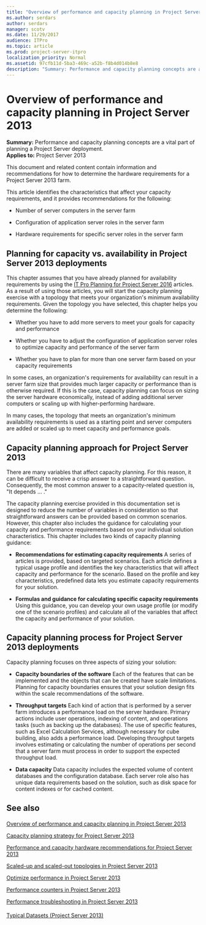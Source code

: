 ```yaml
---
title: "Overview of performance and capacity planning in Project Server 2013"
ms.author: serdars
author: serdars
manager: scotv
ms.date: 11/29/2017
audience: ITPro
ms.topic: article
ms.prod: project-server-itpro
localization_priority: Normal
ms.assetid: 97cfb11d-5ba3-469c-a52b-f8b4d014b8e8
description: "Summary: Performance and capacity planning concepts are a vital part of planning a Project Server deployment."
---
```


# Overview of performance and capacity planning in Project Server 2013
 
 **Summary:** Performance and capacity planning concepts are a vital part of planning a Project Server deployment.<br/>
**Applies to:** Project Server 2013
  
This document and related content contain information and recommendations for how to determine the hardware requirements for a Project Server 2013 farm.
  
This article identifies the characteristics that affect your capacity requirements, and it provides recommendations for the following:
  
- Number of server computers in the server farm
    
- Configuration of application server roles in the server farm
    
- Hardware requirements for specific server roles in the server farm
    
## Planning for capacity vs. availability in Project Server 2013 deployments

This chapter assumes that you have already planned for availability requirements by using the [IT Pro Planning for Project Server 2016](it-pro-planning-for-project-server-2016.md) articles. As a result of using those articles, you will start the capacity planning exercise with a topology that meets your organization's minimum availability requirements. Given the topology you have selected, this chapter helps you determine the following:
  
- Whether you have to add more servers to meet your goals for capacity and performance
    
- Whether you have to adjust the configuration of application server roles to optimize capacity and performance of the server farm
    
- Whether you have to plan for more than one server farm based on your capacity requirements
    
In some cases, an organization's requirements for availability can result in a server farm size that provides much larger capacity or performance than is otherwise required. If this is the case, capacity planning can focus on sizing the server hardware economically, instead of adding additional server computers or scaling up with higher-performing hardware.
  
In many cases, the topology that meets an organization's minimum availability requirements is used as a starting point and server computers are added or scaled up to meet capacity and performance goals.
  
## Capacity planning approach for Project Server 2013

There are many variables that affect capacity planning. For this reason, it can be difficult to receive a crisp answer to a straightforward question. Consequently, the most common answer to a capacity-related question is, "It depends … ." 
  
The capacity planning exercise provided in this documentation set is designed to reduce the number of variables in consideration so that straightforward answers can be provided based on common scenarios. However, this chapter also includes the guidance for calculating your capacity and performance requirements based on your individual solution characteristics. This chapter includes two kinds of capacity planning guidance:
  
- **Recommendations for estimating capacity requirements** A series of articles is provided, based on targeted scenarios. Each article defines a typical usage profile and identifies the key characteristics that will affect capacity and performance for the scenario. Based on the profile and key characteristics, predefined data lets you estimate capacity requirements for your solution.
    
- **Formulas and guidance for calculating specific capacity requirements** Using this guidance, you can develop your own usage profile (or modify one of the scenario profiles) and calculate all of the variables that affect the capacity and performance of your solution.
    
## Capacity planning process for Project Server 2013 deployments

Capacity planning focuses on three aspects of sizing your solution:
  
- **Capacity boundaries of the software** Each of the features that can be implemented and the objects that can be created have scale limitations. Planning for capacity boundaries ensures that your solution design fits within the scale recommendations of the software.
    
- **Throughput targets** Each kind of action that is performed by a server farm introduces a performance load on the server hardware. Primary actions include user operations, indexing of content, and operations tasks (such as backing up the databases). The use of specific features, such as Excel Calculation Services, although necessary for cube building, also adds a performance load. Developing throughput targets involves estimating or calculating the number of operations per second that a server farm must process in order to support the expected throughput load.
    
- **Data capacity** Data capacity includes the expected volume of content databases and the configuration database. Each server role also has unique data requirements based on the solution, such as disk space for content indexes or for cached content.
    
## See also

#### 

[Overview of performance and capacity planning in Project Server 2013](overview-of-performance-and-capacity-planning-in-project-server-2013.md)
  
[Capacity planning strategy for Project Server 2013](capacity-planning-strategy-for-project-server-2013.md)
  
[Performance and capacity hardware recommendations for Project Server 2013](performance-and-capacity-hardware-recommendations-for-project-server-2013.md)
  
[Scaled-up and scaled-out topologies in Project Server 2013](scaled-up-and-scaled-out-topologies-in-project-server-2013.md)
  
[Optimize performance in Project Server 2013](optimize-performance-in-project-server-2013.md)
  
[Performance counters in Project Server 2013](performance-counters-in-project-server-2013.md)
  
[Performance troubleshooting in Project Server 2013](performance-troubleshooting-in-project-server-2013.md)
#### 

[Typical Datasets (Project Server 2013)](./project-server-2013-and-2016.md)